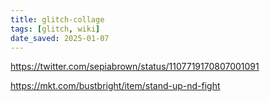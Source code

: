 ```yaml
---
title: glitch-collage
tags: [glitch, wiki]
date_saved: 2025-01-07
---
```


https://twitter.com/sepiabrown/status/1107719170807001091

https://mkt.com/bustbright/item/stand-up-nd-fight